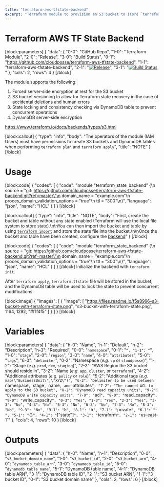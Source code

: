 ```yaml
---
title: "terraform-aws-tfstate-backend"
excerpt: "Terraform module to provision an S3 bucket to store `terraform.tfstate` file and a DynamoDB table to lock the state file to prevent concurrent modifications and state corruption."
---
```

# Terraform AWS TF State Backend
[block:parameters]
{
  "data": {
    "0-0": "GitHub Repo",
    "1-0": "Terraform Module",
    "2-0": "Release",
    "3-0": "Build Status",
    "0-1": "https://github.com/cloudposse/terraform-aws-tfstate-backend",
    "1-1": "terraform-aws-tfstate-backend",
    "2-1": "[![Release](https://img.shields.io/github/release/cloudposse/terraform-aws-tfstate-backend.svg)](https://github.com/cloudposse/terraform-aws-tfstate-backend/releases)",
    "3-1": "[![Build Status](https://travis-ci.org/cloudposse/terraform-aws-tfstate-backend.svg?branch=master)](https://travis-ci.org/cloudposse/terraform-aws-tfstate-backend)"
  },
  "cols": 2,
  "rows": 4
}
[/block]

The module supports the following:

1. Forced server-side encryption at rest for the S3 bucket
2. S3 bucket versioning to allow for Terraform state recovery in the case of accidental deletions and human errors
3. State locking and consistency checking via DynamoDB table to prevent concurrent operations
4. DynamoDB server-side encryption

https://www.terraform.io/docs/backends/types/s3.html

[block:callout]
{
  "type": "info",
  "body": "The operators of the module (IAM Users) must have permissions to create S3 buckets and DynamoDB tables when performing `terraform plan` and `terraform apply`",
  "title": "NOTE"
}
[/block]
# Usage
[block:code]
{
  "codes": [
    {
      "code": "module \"terraform_state_backend\" {\n  source                           = \"git::https://github.com/cloudposse/terraform-aws-tfstate-backend.git?ref=master\"\n  domain_name                      = \"example.com\"\n  proces_domain_validation_options = \"true\"\n  ttl                              = \"300\"\n}",
      "language": "json",
      "name": "HCL"
    }
  ]
}
[/block]

[block:callout]
{
  "type": "info",
  "title": "NOTE",
  "body": "First, create the bucket and table without any state enabled (Terraform will use the local file system to store state).\n\nYou can then import the bucket and table by using [`terraform import`](https://www.terraform.io/docs/import/index.html) and store the state file into the bucket.\n\nOnce the bucket and table have been created, configure the [backend](https://www.terraform.io/docs/backends/types/s3.html)"
}
[/block]

[block:code]
{
  "codes": [
    {
      "code": "module \"terraform_state_backend\" {\n  source                           = \"git::https://github.com/cloudposse/terraform-aws-tfstate-backend.git?ref=master\"\n  domain_name                      = \"example.com\"\n  proces_domain_validation_options = \"true\"\n  ttl                              = \"300\"\n}",
      "language": "json",
      "name": "HCL"
    }
  ]
}
[/block]
Initialize the backend with `terraform init`.

After `terraform apply`, `terraform.tfstate` file will be stored in the bucket, 
and the DynamoDB table will be used to lock the state to prevent concurrent modifications.

[block:image]
{
  "images": [
    {
      "image": [
        "https://files.readme.io/f5a8966-s3-bucket-with-terraform-state.png",
        "s3-bucket-with-terraform-state.png",
        1164,
        1292,
        "#f1f4f5"
      ]
    }
  ]
}
[/block]
# Variables
[block:parameters]
{
  "data": {
    "h-0": "Name",
    "h-1": "Default",
    "h-2": "Description",
    "h-3": "Required",
    "0-0": "`namespace`",
    "0-1": "``",
    "1-1": "``",
    "1-0": "`stage`",
    "2-0": "`region`",
    "3-0": "`name`",
    "4-0": "`attributes`",
    "5-0": "`tags`",
    "6-0": "`delimiter`",
    "0-2": "Namespace (_e.g._ `cp` or `cloudposse`)",
    "1-2": "Stage (_e.g._ `prod`, `dev`, `staging`)",
    "2-2": "AWS Region the S3 bucket should reside in",
    "3-2": "Name  (_e.g._ `app`, `cluster`, or `terraform`)",
    "4-2": "Additional attributes (_e.g._ `policy` or `role`)",
    "5-2": "Additional tags  (_e.g._ `map(\"BusinessUnit\",\"XYZ\")",
    "6-2": "Delimiter to be used between `namespace`, `stage`, `name`, and `attributes`",
    "7-2": "The canned ACL to apply to the S3 bucket",
    "8-2": "DynamoDB read capacity units",
    "9-2": "DynamoDB write capacity units",
    "7-0": "`acl`",
    "8-0": "`read_capacity`",
    "9-0": "`write_capacity`",
    "0-3": "Yes",
    "1-3": "Yes",
    "2-3": "Yes",
    "3-3": "No",
    "4-3": "No",
    "5-3": "No",
    "6-3": "No",
    "7-3": "No",
    "8-3": "No",
    "9-3": "No",
    "9-1": "`5`",
    "8-1": "`5`",
    "7-1": "`private`",
    "6-1": "`-`",
    "5-1": "`{}`",
    "4-1": "`[\"state\"]`",
    "3-1": "`terraform`",
    "2-1": "`us-east-1`"
  },
  "cols": 4,
  "rows": 10
}
[/block]
# Outputs
[block:parameters]
{
  "data": {
    "h-0": "Name",
    "h-1": "Description",
    "0-0": "`s3_bucket_domain_name`",
    "1-0": "`s3_bucket_id`",
    "2-0": "`s3_bucket_arn`",
    "4-0": "`dynamodb_table_arn`",
    "3-0": "`dynamodb_table_id`",
    "5-0": "`dynamodb_table_name`",
    "5-1": "DynamoDB table name",
    "4-1": "DynamoDB table ARN",
    "3-1": "DynamoDB table ID",
    "2-1": "S3 bucket ARN",
    "1-1": "3 bucket ID",
    "0-1": "S3 bucket domain name"
  },
  "cols": 2,
  "rows": 6
}
[/block]